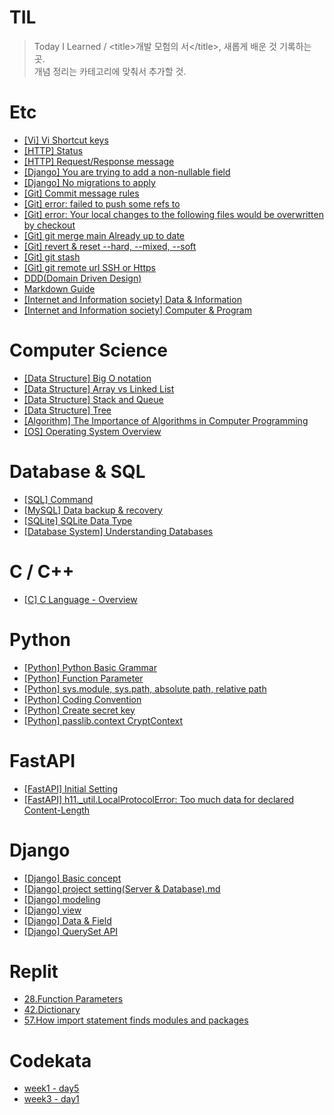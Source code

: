 # TIL
>Today I Learned / <title\>개발 모험의 서</title\>, 새롭게 배운 것 기록하는 곳.  
개념 정리는 카테고리에 맞춰서 추가할 것.

# Etc
* [[Vi] Vi Shortcut keys](https://github.com/Djangowon/TIL/blob/main/Note/%5BVi%5D%20Shortcut%20keys.md/)
* [[HTTP] Status](https://developer.mozilla.org/ko/docs/Web/HTTP/Status/)
* [[HTTP] Request/Response message](https://github.com/Djangowon/TIL/blob/main/Note/%5BHTTP%5D%20Request%20&%20Response%20message.md/)
* [[Django] You are trying to add a non-nullable field](https://github.com/rosewoodowon/TIL/blob/main/Note/%5BDjango%5D%20You%20are%20trying%20to%20add%20a%20non-nullable%20field.md/)
* [[Django] No migrations to apply](https://github.com/rosewoodowon/TIL/blob/main/Note/%5BDjango%5D%20No%20migrations%20to%20apply.md/)
* [[Git] Commit message rules](https://github.com/Djangowon/TIL/blob/main/Note/%5BGit%5D%20Commit%20message%20rules.md/)
* [[Git] error: failed to push some refs to](https://github.com/rosewoodowon/TIL/blob/main/Note/%5BGit%5D%20error:%20failed%20to%20push%20some%20refs%20to.md/)
* [[Git] error: Your local changes to the following files would be overwritten by checkout](https://github.com/Djangowon/TIL/blob/main/Note/%5BGit%5D%20error:%20Your%20local%20changes%20to%20the%20following%20files%20would%20be%20overwritten%20by%20checkout.md/)
* [[Git] git merge main Already up to date](https://github.com/Djangowon/TIL/blob/main/Note/%5BGit%5D%20git%20merge%20main%20Already%20up%20to%20date.md/)
* [[Git] revert & reset --hard, --mixed, --soft](https://github.com/Djangowon/TIL/blob/main/Note/%5BGit%5D%20revert%20%26%20reset%20--hard%2C%20--mixed%2C%20--soft.md/)
* [[Git] git stash](https://github.com/Djangowon/TIL/blob/main/Note/%5BGit%5D%20git%20stash.md/)
* [[Git] git remote url SSH or Https](https://github.com/Djangowon/TIL/blob/main/Note/%5BGit%5D%20git%20remote%20url%20SSH%20or%20Https.md/)
* [DDD(Domain Driven Design)](https://github.com/Djangowon/TIL/blob/main/Note/DDD(Domain%20Driven%20Design).md/)
* [Markdown Guide](https://github.com/Djangowon/TIL/blob/main/Note/Markdown%20Guide.md/)
* [[Internet and Information society] Data & Information](https://github.com/Djangowon/TIL/blob/main/Note/Internet%20and%20Information%20society/Data%20%26%20Information.md/)
* [[Internet and Information society] Computer & Program](https://github.com/Djangowon/TIL/blob/main/Note/Internet%20and%20Information%20society/Computer%20%26%20Program.md/)

# Computer Science
* [[Data Structure] Big O notation](https://github.com/Djangowon/TIL/blob/main/Computer%20Science/Data%20Structure/%08Big%20O%20notation.md/)
* [[Data Structure] Array vs Linked List](https://github.com/Djangowon/TIL/blob/main/Computer%20Science/Data%20Structure/Array%20vs%20Linked%20List.md/)
* [[Data Structure] Stack and Queue](https://github.com/Djangowon/TIL/blob/main/Computer%20Science/Data%20Structure/Stack%20and%20Queue.md/)
* [[Data Structure] Tree](https://github.com/Djangowon/TIL/blob/main/Computer%20Science/Data%20Structure/Tree.md/)
* [[Algorithm] The Importance of Algorithms in Computer Programming](https://github.com/Djangowon/TIL/blob/main/Computer%20Science/Algorithm/The%20Importance%20of%20Algorithms%20in%20Computer%20Programming.md/)
* [[OS] Operating System Overview](https://github.com/Djangowon/TIL/blob/main/Computer%20Science/OS/Operating%20System%20Overview.md/)

# Database & SQL
* [[SQL] Command](https://github.com/Djangowon/TIL/blob/main/Database%20&%20SQL/%5BSQL%5D%20command.md/)
* [[MySQL] Data backup & recovery](https://github.com/Djangowon/TIL/blob/main/Database%20%26%20SQL/%5BMySQL%5D%20Data%20backup%20and%20recovery.md/)
* [[SQLite] SQLite Data Type](https://github.com/Djangowon/TIL/blob/main/Database%20%26%20SQL/%5BSQLite%5D%20SQLite%20Data%20Type.md/)
* [[Database System] Understanding Databases](https://github.com/Djangowon/TIL/blob/main/Database%20%26%20SQL/Database%20System/Understanding%20Databases.md/)

# C / C++
* [[C] C Language - Overview](https://github.com/Djangowon/TIL/blob/main/C,%20C++/C%20Language%20-%20Overview.md/)

# Python
* [[Python] Python Basic Grammar](https://github.com/Djangowon/TIL/blob/main/Python/%5BPython%5D%20Basic%20Grammar.md/)
* [[Python] Function Parameter](https://github.com/Djangowon/TIL/blob/main/Python/%5BPython%5D%20Function%20Parameter.md/)
* [[Python] sys.module, sys.path, absolute path, relative path](https://github.com/Djangowon/TIL/blob/main/Python/%5BPython%5D%20sys.module,%20sys.path,%20absolute%20path,%20relative%20path.md/)
* [[Python] Coding Convention](https://github.com/Djangowon/TIL/blob/main/Python/%5BPython%5D%20Coding%20Convention.md/)
* [[Python] Create secret key](https://github.com/Djangowon/TIL/blob/main/Python/%5BPython%5D%20Create%20secret%20key.md/)
* [[Python] passlib.context CryptContext](https://github.com/Djangowon/TIL/blob/main/Python/%5BPython%5D%20passlib.context%20CryptContext.md/)

# FastAPI
* [[FastAPI] Initial Setting](https://github.com/Djangowon/TIL/blob/main/FastAPI/%5BFastAPI%5D%20Initial%20Setting.md/)
* [[FastAPI] h11._util.LocalProtocolError: Too much data for declared Content-Length](https://github.com/Djangowon/TIL/blob/main/FastAPI/%5BFastAPI%5D%20h11._util.LocalProtocolError:%20Too%20much%20data%20for%20declared%20Content-Length.md/)

# Django
* [[Django] Basic concept](https://github.com/Djangowon/TIL/blob/main/Django/%5BDjango%5D%20basic%20concept.md/)
* [[Django] project setting(Server & Database).md](https://github.com/Djangowon/TIL/blob/main/Django/%5BDjango%5D%20project%20setting(Server%20&%20Database).md/)
* [[Django] modeling](https://github.com/Djangowon/TIL/blob/main/Django/%5BDjango%5D%20modeling.md/)
* [[Django] view](https://github.com/Djangowon/TIL/blob/main/Django/%5BDjango%5D%20View.md/)
* [[Django] Data & Field](https://github.com/Djangowon/TIL/blob/main/Django/%5BDjango%5D%20Data%20%26%20Field.md/)
* [[Django] QuerySet API](https://github.com/Djangowon/TIL/blob/main/Django/%5BDjango%5D%20QuerySet%20API.md/)

# Replit
* [28.Function Parameters](https://github.com/rosewoodowon/TIL/blob/main/Replit/28.FunctionParameters.md)
* [42.Dictionary](https://github.com/rosewoodowon/TIL/blob/main/Replit/42.Dictionary.md/)
* [57.How import statement finds modules and packages](https://github.com/rosewoodowon/TIL/blob/main/Replit/57.How%20import%20statement%20finds%20modules%20and%20packages.md/)

# Codekata
* [week1 - day5](https://github.com/Djangowon/TIL/blob/main/CodeKata/week1%20-%20day5.md/)
* [week3 - day1](https://github.com/Djangowon/TIL/blob/main/CodeKata/week3%20-%20day1.md/)
